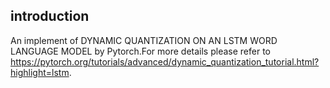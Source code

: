 ## introduction
An implement of DYNAMIC QUANTIZATION ON AN LSTM WORD LANGUAGE MODEL by Pytorch.For more details please refer to https://pytorch.org/tutorials/advanced/dynamic_quantization_tutorial.html?highlight=lstm.

